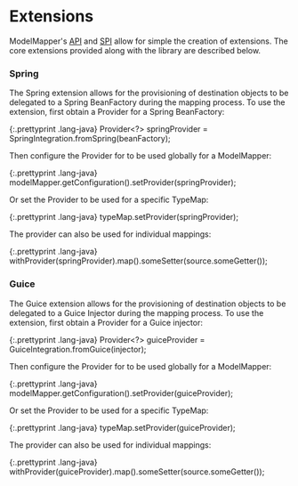 # Extensions

ModelMapper's [API](/user-manual/api-overview/) and [SPI](/user-manual/spi-overview/) allow for simple the creation of extensions. The core extensions provided along with the library are described below.

### Spring

The Spring extension allows for the provisioning of destination objects to be delegated to a Spring BeanFactory during the mapping process. To use the extension, first obtain a Provider for a Spring BeanFactory:

{:.prettyprint .lang-java}
	Provider<?> springProvider = SpringIntegration.fromSpring(beanFactory);

Then configure the Provider for to be used globally for a ModelMapper:

{:.prettyprint .lang-java}
	modelMapper.getConfiguration().setProvider(springProvider);

Or set the Provider to be used for a specific TypeMap:

{:.prettyprint .lang-java}
	typeMap.setProvider(springProvider);

The provider can also be used for individual mappings:

{:.prettyprint .lang-java}
	withProvider(springProvider).map().someSetter(source.someGetter());

### Guice

The Guice extension allows for the provisioning of destination objects to be delegated to a Guice Injector during the mapping process. To use the extension, first obtain a Provider for a Guice injector:

{:.prettyprint .lang-java}
	Provider<?> guiceProvider = GuiceIntegration.fromGuice(injector);

Then configure the Provider for to be used globally for a ModelMapper:

{:.prettyprint .lang-java}
	modelMapper.getConfiguration().setProvider(guiceProvider);

Or set the Provider to be used for a specific TypeMap:

{:.prettyprint .lang-java}
	typeMap.setProvider(guiceProvider);

The provider can also be used for individual mappings:

{:.prettyprint .lang-java}
	withProvider(guiceProvider).map().someSetter(source.someGetter());